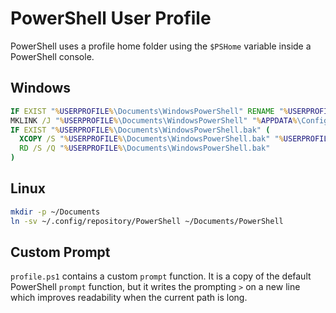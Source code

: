 # PowerShell User Profile

PowerShell uses a profile home folder using the `$PSHome` variable inside a
PowerShell console.

## Windows

``` bat
IF EXIST "%USERPROFILE%\Documents\WindowsPowerShell" RENAME "%USERPROFILE%\Documents\WindowsPowerShell" "WindowsPowerShell.bak"
MKLINK /J "%USERPROFILE%\Documents\WindowsPowerShell" "%APPDATA%\Configuration Repository\PowerShell"
IF EXIST "%USERPROFILE%\Documents\WindowsPowerShell.bak" (
  XCOPY /S "%USERPROFILE%\Documents\WindowsPowerShell.bak" "%USERPROFILE%\Documents\WindowsPowerShell"
  RD /S /Q "%USERPROFILE%\Documents\WindowsPowerShell.bak"
)
```

## Linux

``` sh
mkdir -p ~/Documents
ln -sv ~/.config/repository/PowerShell ~/Documents/PowerShell
```

## Custom Prompt

`profile.ps1` contains a custom `prompt` function. It is a copy of the default
PowerShell `prompt` function, but it writes the prompting `>` on a new line
which improves readability when the current path is long.
